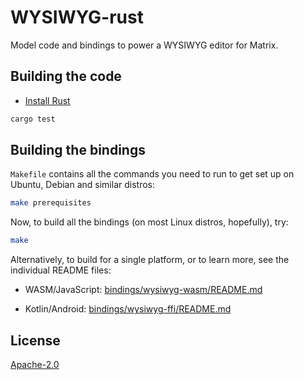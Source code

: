 # WYSIWYG-rust

Model code and bindings to power a WYSIWYG editor for Matrix.

## Building the code

* [Install Rust](https://www.rust-lang.org/tools/install)

```bash
cargo test
```

## Building the bindings

`Makefile` contains all the commands you need to run to get set up on
Ubuntu, Debian and similar distros:

```bash
make prerequisites
```

Now, to build all the bindings (on most Linux distros, hopefully), try:

```bash
make
```

Alternatively, to build for a single platform, or to learn more, see the
individual README files:

* WASM/JavaScript:
  [bindings/wysiwyg-wasm/README.md](bindings/wysiwyg-wasm/README.md)

* Kotlin/Android:
  [bindings/wysiwyg-ffi/README.md](bindings/wysiwyg-ffi/README.md)

## License

[Apache-2.0](https://www.apache.org/licenses/LICENSE-2.0)
